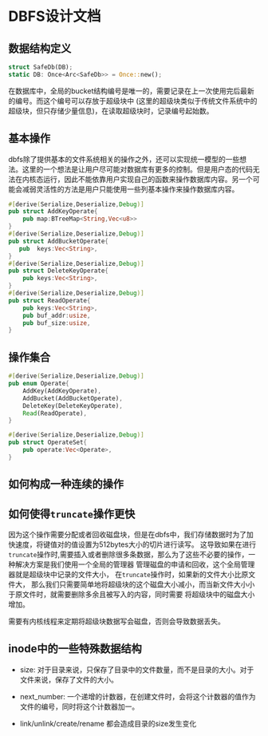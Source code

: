 # DBFS设计文档

## 数据结构定义

```rust
struct SafeDb(DB);
static DB: Once<Arc<SafeDb>> = Once::new();
```

在数据库中，全局的bucket结构编号是唯一的，需要记录在上一次使用完后最新的编号。而这个编号可以存放于超级块中 (这里的超级块类似于传统文件系统中的超级块，但只存储少量信息)，在读取超级块时，记录编号起始数。

## 基本操作

dbfs除了提供基本的文件系统相关的操作之外，还可以实现统一模型的一些想法。这里的一个想法是让用户尽可能对数据库有更多的控制。但是用户态的代码无法在内核态运行，因此不能依靠用户实现自己的函数来操作数据库内容。另一个可能会减弱灵活性的方法是用户只能使用一些列基本操作来操作数据库内容。

```rust
#[derive(Serialize,Deserialize,Debug)]
pub struct AddKeyOperate{
    pub map:BTreeMap<String,Vec<u8>>
}
#[derive(Serialize,Deserialize,Debug)]
pub struct AddBucketOperate{
   pub  keys:Vec<String>,
}
#[derive(Serialize,Deserialize,Debug)]
pub struct DeleteKeyOperate{
    pub keys:Vec<String>,
}
#[derive(Serialize,Deserialize,Debug)]
pub struct ReadOperate{
    pub keys:Vec<String>,
    pub buf_addr:usize,
    pub buf_size:usize,
}
```



## 操作集合

```rust
#[derive(Serialize,Deserialize,Debug)]
pub enum Operate{
    AddKey(AddKeyOperate),
    AddBucket(AddBucketOperate),
    DeleteKey(DeleteKeyOperate),
    Read(ReadOperate),
}

#[derive(Serialize,Deserialize,Debug)]
pub struct OperateSet{
    pub operate:Vec<Operate>,
}
```



## 如何构成一种连续的操作



## 如何使得`truncate`操作更快

因为这个操作需要分配或者回收磁盘块，但是在dbfs中，我们存储数据时为了加快速度，将键值对的值设置为512bytes大小的切片进行读写。
这导致如果在进行`truncate`操作时,需要插入或者删除很多条数据，那么为了这些不必要的操作，一种解决方案是我们使用一个全局的管理器
管理磁盘的申请和回收，这个全局管理器就是超级块中记录的文件大小， 在`truncate`操作时，如果新的文件大小比原文件大，
那么我们只需要简单地将超级块的这个磁盘大小减小，而当新文件大小小于原文件时，就需要删除多余且被写入的内容，同时需要
将超级块中的磁盘大小增加。


需要有内核线程来定期将超级块数据写会磁盘，否则会导致数据丢失。



## inode中的一些特殊数据结构

- size: 对于目录来说，只保存了目录中的文件数量，而不是目录的大小。对于文件来说，保存了文件的大小。
- next_number: 一个递增的计数器，在创建文件时，会将这个计数器的值作为文件的编号，同时将这个计数器加一。


- link/unlink/create/rename 都会造成目录的size发生变化